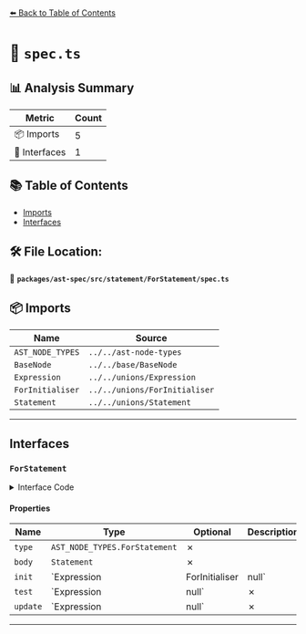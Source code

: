 [⬅️ Back to Table of Contents](../../../../../index.md)

# 📄 `spec.ts`

## 📊 Analysis Summary

| Metric | Count |
|--------|-------|
| 📦 Imports | 5 |
| 📐 Interfaces | 1 |

## 📚 Table of Contents

- [Imports](#imports)
- [Interfaces](#interfaces)

## 🛠️ File Location:
📂 **`packages/ast-spec/src/statement/ForStatement/spec.ts`**

## 📦 Imports

| Name | Source |
|------|--------|
| `AST_NODE_TYPES` | `../../ast-node-types` |
| `BaseNode` | `../../base/BaseNode` |
| `Expression` | `../../unions/Expression` |
| `ForInitialiser` | `../../unions/ForInitialiser` |
| `Statement` | `../../unions/Statement` |


---

## Interfaces

### `ForStatement`

<details><summary>Interface Code</summary>

```ts
export interface ForStatement extends BaseNode {
  type: AST_NODE_TYPES.ForStatement;
  body: Statement;
  init: Expression | ForInitialiser | null;
  test: Expression | null;
  update: Expression | null;
}
```
</details>

#### Properties

| Name | Type | Optional | Description |
|------|------|----------|-------------|
| `type` | `AST_NODE_TYPES.ForStatement` | ✗ |  |
| `body` | `Statement` | ✗ |  |
| `init` | `Expression | ForInitialiser | null` | ✗ |  |
| `test` | `Expression | null` | ✗ |  |
| `update` | `Expression | null` | ✗ |  |


---
